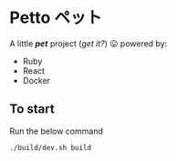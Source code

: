 # Petto ペット

A little **_pet_** project (_get it?_) :stuck_out_tongue: powered by:
* Ruby
* React
* Docker

## To start

Run the below command
```
./build/dev.sh build
```
